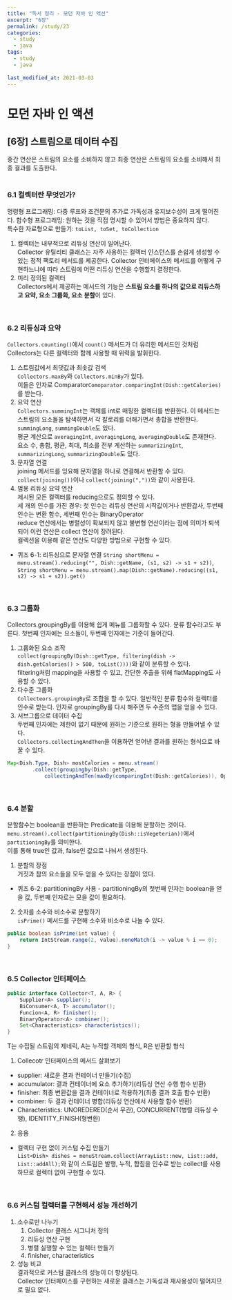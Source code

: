 ```yaml
---
title: "독서 정리 - 모던 자바 인 액션"
excerpt: "6장"
permalink: /study/23
categories:
  - study
  - java
tags:
  - study
  - java
  
last_modified_at: 2021-03-03
---  
```

# 모던 자바 인 액션

## [6장] 스트림으로 데이터 수집  
중간 연산은 스트림의 요소를 소비하지 않고 최종 연산은 스트림의 요소를 소비해서 최종 결과를 도출한다.  
<br>

### 6.1 컬렉터란 무엇인가?  
명령형 프로그래밍: 다중 루프와 조건문의 추가로 가독성과 유지보수성이 크게 떨어진다.
함수형 프로그래밍: 원하는 것을 직접 명시할 수 있어서 방법은 중요하지 않다.  
특수한 자료형으로 만들기: `toList, toSet, toCollection`  

1. 컬렉터는 내부적으로 리듀싱 연산이 일어난다.  
Collector 유틸리티 클래스는 자주 사용하는 컬렉터 인스턴스를 손쉽게 생성할 수 있는 정적 팩토리 메서드를 제공한다. Collector 인터페이스의 메서드를 어떻게 구현하느냐에 따라 스트림에 어떤 리듀싱 연산을 수행할지 결정한다.  
2. 미리 정의된 컬렉터  
Collectors에서 제공하는 메서드의 기능은 **스트림 요소를 하나의 값으로 리듀스하고 요약, 요소 그룹화, 요소 분할**이 있다.  
<br>

### 6.2 리듀싱과 요약  
`Collectors.counting()`에서 `count()` 메서드가 더 유리한 메서드인 것처럼 Collectors는 다른 컬렉터와 함께 사용할 때 위력을 발휘한다.  
1. 스트림값에서 최댓값과 최솟값 검색  
`Collectors.maxBy`와 `Collectors.minBy`가 있다.  
이들은 인자로 Comparator`Comoparator.comparingInt(Dish::getCalories)`를 받는다.  
2. 요약 연산  
`Collectors.summingInt`는 객체를 int로 매핑한 컬렉터를 반환한다. 이 메서드는 스트림의 요소들을 탐색하면서 각 칼로리를 더해가면서 총합을 반환한다.  
`summingLong`, `summingDouble`도 있다.  
평균 계산으로 `averagingInt`, `averagingLong`, `averagingDouble`도 존재한다.  
요소 수, 총합, 평균, 최대, 최소를 전부 계산하는 `summarizingInt`, `summarizingLong`, `summarizingDouble`도 있다.  
3. 문자열 연결  
joining 메서드를 잉요해 문자열을 하나로 연결해서 반환할 수 있다.  
`collect(joining())`이나 `collect(joining(","))`와 같이 사용한다.  
4. 범용 리듀싱 요약 연산  
제시된 모든 컬렉터를 reducing으로도 정의할 수 있다.  
세 개의 인수를 가진 경우: 첫 인수는 리듀싱 연산의 시작값이거나 반환갑사, 두번째 인수는 변환 함수, 세번째 인수는 BinaryOperator  
reduce 연산에서는 병렬성이 확보되지 않고 불변형 연산이라는 점에 의미가 퇴색되어 이런 연산은 collect 연산이 장려된다.  
컬렉션을 이용해 같은 연산도 다양한 방법으로 구현할 수 있다.  
- 퀴즈 6-1: 리듀싱으로 문자열 연결 `String shortMenu = menu.stream().reducing("", Dish::getName, (s1, s2) -> s1 + s2))`, `String shortMenu = menu.stream().map(Dish::getName).reducing((s1, s2) -> s1 + s2)).get()`  
<br>

### 6.3 그룹화  
Collectors.groupingBy를 이용해 쉽게 메뉴를 그룹화할 수 있다. 분류 함수라고도 부른다. 첫번째 인자에는 요소들이, 두번째 인자에는 기준이 들어간다.  
1. 그룹화된 요소 조작  
`collect(groupingBy(Dish::getType, filtering(dish -> dish.getCalories() > 500, toList())))`와 같이 분류할 수 있다.  
filtering처럼 mapping을 사용할 수 있고, 간단한 추출을 위해 flatMapping도 사용할 수 있다.  
2. 다수준 그룹화  
`Collecteors.groupingBy`로 조합을 할 수 있다. 일반적인 분류 함수와 컬렉터를 인수로 받는다. 인자로 groupingBy를 다시 해주면 두 수준의 맵을 얻을 수 있다.  
3. 서브그룹으로 데이터 수집  
두번째 인자에는 제한이 없기 때문에 원하는 기준으로 원하는 형을 만들어낼 수 있다.  
`Collectors.collectingAndThen`을 이용하면 얻어낸 결과를 원하는 형식으로 바꿀 수 있다.  
```java
Map<Dish.Type, Dish> mostCalories = menu.stream()
        .collect(groupingby(Dish::getType, 
            collectingAndTen(maxBy(comparingInt(Dish::getCalories)), Optional::get)));
```  
<br>  

### 6.4 분할  
분할함수는 boolean을 반환하는 Predicate을 이용해 분할하는 것이다.  
`menu.stream().collect(partitioningBy(Dish::isVegeterian))`에서 `partitioningBy`를 의미한다.  
이를 통해 true인 값과, false인 값으로 나눠서 생성된다.  

1. 분할의 장점  
거짓과 참의 요소들을 모두 얻을 수 있다는 장점이 있다.  
- 퀴즈 6-2: partitioningBy 사용 - partitioningBy의 첫번째 인자는 boolean을 얻을 값, 두번째 인자로는 모을 값이 필요하다.  
2. 숫자를 소수와 비소수로 분할하기  
`isPrime()` 메서드를 구현해 소수와 비소수로 나눌 수 있다.  
```java
public boolean isPrime(int value) {
    return IntStream.range(2, value).noneMatch(i -> value % i == 0);
}
```  
<br>

### 6.5 Collector 인터페이스  
```java
public interface Collector<T, A, R> {
    Supplier<A> supplier();
    BiConsumer<A, T> accumulator();
    Funcion<A, R> finisher();
    BinaryOperator<A> combiner();
    Set<Characteristics> characteristics();
}
```  
T는 수집될 스트림의 제네릭, A는 누적할 객체의 형식, R은 반환할 형식  
1. Collecotr 인터페이스의 메서드 살펴보기  
- supplier: 새로운 결과 컨테이너 만들기(수집)  
- accumulator: 결과 컨테이너에 요소 추가하기(리듀싱 연산 수행 함수 반환)  
- finisher: 최종 변환값을 결과 컨테이너로 적용하기(최종 결과 호출 함수 반환)  
- combiner: 두 결과 컨테이너 병합(리듀싱 연산에서 사용할 함수 반환)  
- Characteristics: UNOREDERED(순서 무관), CONCURRENT(병렬 리듀싱 수행), IDENTITY_FINISH(형변환)  
2. 응용  
- 컬렉터 구현 없이 커스텀 수집 만들기  
`List<Dish> dishes = menuStream.collect(ArrayList::new, List::add, List::addAll);`와 같이 스트림은 발행, 누적, 합침을 인수로 받는 collect를 사용하므로 컬렉터 없이 구현할 수 있다.  
<br>  

### 6.6 커스텀 컬렉터를 구현해서 성능 개선하기  
1. 소수로만 나누기  
    1. Collector 클래스 시그니처 정의  
    2. 리듀싱 연산 구현  
    3. 병렬 실행할 수 있는 컬렉터 만들기  
    4. finisher, characteristics  
2. 성능 비교  
결과적으로 커스텀 클래스의 성능이 더 향상된다.  
Collector 인터페이스를 구현하는 새로운 클래스는 가독성과 재사용성이 떨어지므로 필요 없다.  
